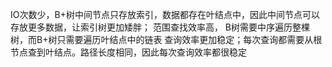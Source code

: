 IO次数少，B+树中间节点只存放索引，数据都存在叶结点中，因此中间节点可以存放更多数据，让索引树更加矮胖；
范围查找效率高， B树需要中序遍历整棵树，而B+树只需要遍历叶结点中的链表
查询效率更加稳定；每次查询都需要从根节点查到叶结点。路径长度相同，因此每次查询效率都很稳定
